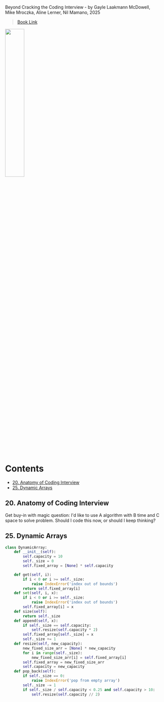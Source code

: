 Beyond Cracking the Coding Interview - by Gayle Laakmann McDowell, Mike Mroczka, Aline Lerner, Nil Mamano, 2025

> [Book Link](https://www.amazon.com/Beyond-Cracking-Coding-Interview-Successfully/dp/195570600X)

 <img src="https://github.com/user-attachments/assets/62a0e128-7ca0-49b4-a53f-fed51456f06b" width="35%" height="35%">

# Contents

<!-- TOC start (generated with https://github.com/derlin/bitdowntoc) -->

- [20. Anatomy of Coding Interview](#20-anatomy-of-coding-interview)
- [25. Dynamic Arrays](#25-dynamic-arrays)

<!-- TOC end -->

<!-- TOC --><a name="20-anatomy-of-coding-interview"></a>
## 20. Anatomy of Coding Interview

Get buy-in with magic question: I'd like to use A algorithm with B time and C space to solve problem. Should I code this now, or should I keep thinking?

<!-- TOC --><a name="25-dynamic-arrays"></a>
## 25. Dynamic Arrays

```py
class DynamicArray:
    def __init__(self):
        self.capacity = 10 
        self._size = 0
        self.fixed_array = [None] * self.capacity

    def get(self, i):
        if i < 0 or i >= self._size:
            raise IndexError('index out of bounds')
        return self.fixed_array[i]
    def set(self, i, x):
        if i < 0 or i >= self._size:
            raise IndexError('index out of bounds')
        self.fixed_array[i] = x 
    def size(self):
        return self._size 
    def append(self, x):
        if self._size == self.capacity:
            self.resize(self.capacity * 2)
        self.fixed_array[self._size] = x 
        self._size += 1 
    def resize(self, new_capacity):
        new_fixed_size_arr = [None] * new_capacity
        for i in range(self._size):
            new_fixed_size_arr[i] = self.fixed_array[i]
        self.fixed_array = new_fixed_size_arr
        self.capacity = new_capacity
    def pop_back(self):
        if self._size == 0:
            raise IndexError('pop from empty array')
        self._size -= 1 
        if self._size / self.capacity < 0.25 and self.capacity > 10:
            self.resize(self.capacity // 2)
```


```py

```
